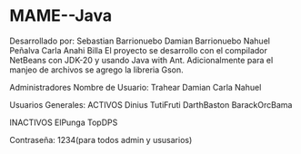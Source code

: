 # MAME--Java
Desarrollado por: Sebastian Barrionuebo Damian Barrionuebo Nahuel Peñalva Carla Anahi Billa
El proyecto se desarrollo con el compilador NetBeans con JDK-20 y usando Java with Ant.
Adicionalmente para el manjeo de archivos se agrego la libreria Gson.

Administradores Nombre de Usuario: 
Trahear
Damian
Carla
Nahuel

Usuarios Generales:
ACTIVOS 
Dinius
TutiFruti
DarthBaston
BarackOrcBama

INACTIVOS 
ElPunga
TopDPS

Contraseña: 1234(para todos admin y ususarios)
